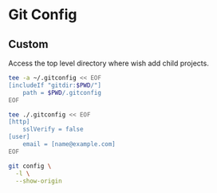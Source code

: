 # Git Config

## Custom

Access the top level directory where wish add child projects.

```sh
tee -a ~/.gitconfig << EOF
[includeIf "gitdir:$PWD/"]
	path = $PWD/.gitconfig
EOF
```

```sh
tee ./.gitconfig << EOF
[http]
	sslVerify = false
[user]
	email = [name@example.com]
EOF
```

```sh
git config \
  -l \
  --show-origin
```
